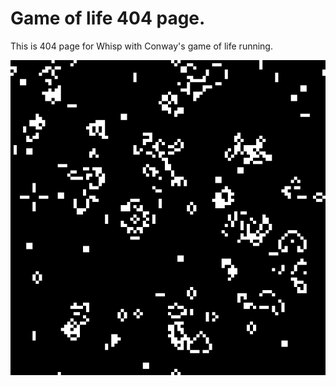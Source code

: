 Game of life 404 page.
=============

This is 404 page for Whisp with Conway's game of life running.

![screenshot](https://github.com/alexeykomov/game-of-life/blob/master/img/game-of-life.png)
